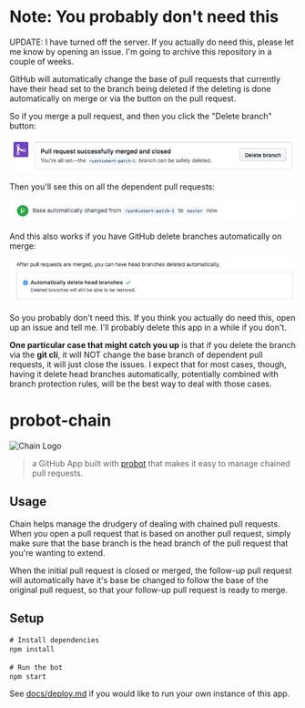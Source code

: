 # Note: You probably don't need this

UPDATE: I have turned off the server. If you actually do need this, please let me know by opening an issue. I'm going to archive this repository in a couple of weeks.

GitHub will automatically change the base of pull requests that currently
have their head set to the branch being deleted if the deleting is done
automatically on merge or via the button on the pull request.

So if you merge a pull request, and then you click the "Delete branch" button:

![Delete branch button](obsolete-proof/delete-branch.png)

Then you'll see this on all the dependent pull requests:

![Base automatically changed activity](obsolete-proof/base-changed.png)

And this also works if you have GitHub delete branches automatically on merge:

![Automatically delete head branches checkbox in settings](obsolete-proof/auto-delete-on-merge.png)

So you probably don't need this. If you think you actually do need this, open up an issue and tell me. I'll probably delete this app in a while if you don't.

**One particular case that might catch you up** is that if you delete the branch via the **git cli**, it will NOT change the base branch of dependent pull requests, it will just close the issues. I expect that for most cases, though, having it delete head branches automatically, potentially combined with branch protection rules, will be the best way to deal with those cases.

# probot-chain

![Chain Logo](logo.png)

> a GitHub App built with [probot](https://github.com/probot/probot) that
> makes it easy to manage chained pull requests.


## Usage

Chain helps manage the drudgery of dealing with chained pull requests.
When you open a pull request that is based on another pull request,
simply make sure that the base branch is the head branch of
the pull request that you're wanting to extend.

When the initial pull request is closed or merged,
the follow-up pull request will automatically have it's base
be changed to follow the base of the original pull request,
so that your follow-up pull request is ready to merge.

## Setup

```
# Install dependencies
npm install

# Run the bot
npm start
```

See [docs/deploy.md](docs/deploy.md) if you would like to run your own instance of this app.
